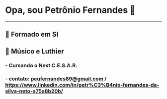 # Opa, sou Petrônio Fernandes 👋
_______________________________________
## :pushpin: Formado em SI
## :pushpin: Músico e Luthier

### - Cursando o Next C.E.S.A.R. 
### - contato: peufernandes89@gmail.com / https://www.linkedin.com/in/petr%C3%B4nio-fernandes-da-silva-neto-a75a8b20b/

<!--
**petronioFernandes/petronioFernandes** is a ✨ _special_ ✨ repository because its `README.md` (this file) appears on your GitHub profile.

- 🔭 I’m currently working on ...
- 🌱 I’m currently learning ...
- 👯 I’m looking to collaborate on ...
- 🤔 I’m looking for help with ...
- 💬 Ask me about ...
- 📫 How to reach me: ...
- 😄 Pronouns: ...
- ⚡ Fun fact: ...
-->
